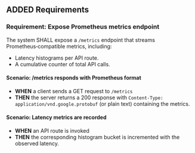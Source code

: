 ## ADDED Requirements
### Requirement: Expose Prometheus metrics endpoint
The system SHALL expose a `/metrics` endpoint that streams Prometheus‑compatible metrics, including:
- Latency histograms per API route.
- A cumulative counter of total API calls.


#### Scenario: /metrics responds with Prometheus format
- **WHEN** a client sends a GET request to `/metrics`
- **THEN** the server returns a 200 response with `Content-Type: application/vnd.google.protobuf` (or plain text) containing the metrics.

#### Scenario: Latency metrics are recorded
- **WHEN** an API route is invoked
- **THEN** the corresponding histogram bucket is incremented with the observed latency.

